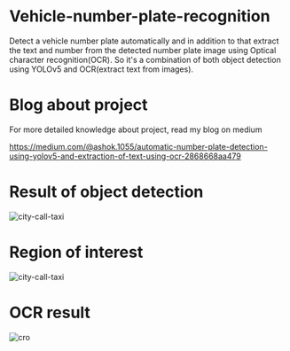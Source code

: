 # Vehicle-number-plate-recognition
Detect a vehicle number plate automatically and in addition to that extract the text and number from the detected number plate image using Optical character recognition(OCR). So it's a combination of both object detection using YOLOv5 and OCR(extract text from images).

# Blog about project
For more detailed knowledge about project, read my blog on medium

https://medium.com/@ashok.1055/automatic-number-plate-detection-using-yolov5-and-extraction-of-text-using-ocr-2868668aa479

# Result of object detection

![city-call-taxi](https://user-images.githubusercontent.com/63462922/151689357-43403de4-d1bf-42c9-90d9-bdaebe86b01c.jpg)

# Region of interest

![city-call-taxi](https://user-images.githubusercontent.com/63462922/151689461-abdf3a68-f3da-4267-bc02-6dacc80d001e.jpg)

# OCR result

![cro](https://user-images.githubusercontent.com/63462922/151689817-d09cc4fa-26bd-464c-9fb0-f4e9a4043b7b.png)




